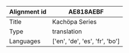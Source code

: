 |Alignment id | AE818AEBF
| --- | --- 
|Title | Kachöpa Series 
|Type | translation
|Languages | ['en', 'de', 'es', 'fr', 'bo']